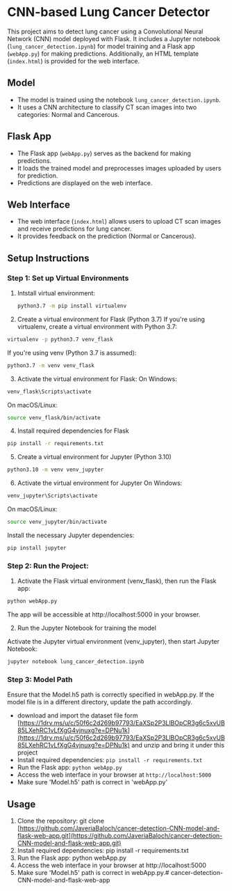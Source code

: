 
# CNN-based Lung Cancer Detector

This project aims to detect lung cancer using a Convolutional Neural Network (CNN) model deployed with Flask. It includes a Jupyter notebook (`lung_cancer_detection.ipynb`) for model training and a Flask app (`webApp.py`) for making predictions. Additionally, an HTML template (`index.html`) is provided for the web interface.

## Model
- The model is trained using the notebook `lung_cancer_detection.ipynb`.
- It uses a CNN architecture to classify CT scan images into two categories: Normal and Cancerous.

## Flask App
- The Flask app (`webApp.py`) serves as the backend for making predictions.
- It loads the trained model and preprocesses images uploaded by users for prediction.
- Predictions are displayed on the web interface.

## Web Interface
- The web interface (`index.html`) allows users to upload CT scan images and receive predictions for lung cancer.
- It provides feedback on the prediction (Normal or Cancerous).

## Setup Instructions

### Step 1: Set up Virtual Environments
1. Intstall virtual environment:
   ```bash
   python3.7 -m pip install virtualenv
   ```

2. Create a virtual environment for Flask (Python 3.7)
If you're using virtualenv, create a virtual environment with Python 3.7:
```bash 
virtualenv -p python3.7 venv_flask
```

If you're using venv (Python 3.7 is assumed):
```bash
python3.7 -m venv venv_flask
```
3. Activate the virtual environment for Flask:
On Windows:
```bash
venv_flask\Scripts\activate
```
On macOS/Linux:
```bash
source venv_flask/bin/activate
```
4. Install required dependencies for Flask
```bash
pip install -r requirements.txt
```
5. Create a virtual environment for Jupyter (Python 3.10)
```bash
python3.10 -m venv venv_jupyter
```
6. Activate the virtual environment for Jupyter
On Windows:
```bash 
venv_jupyter\Scripts\activate
```
On macOS/Linux:
```bash
source venv_jupyter/bin/activate
```

Install the necessary Jupyter dependencies:
```bash
pip install jupyter
```

###  Step 2: Run the Project:
1. Activate the Flask virtual environment (venv_flask), then run the Flask app:
```bash
python webApp.py
```
The app will be accessible at http://localhost:5000 in your browser.

2. Run the Jupyter Notebook for training the model

Activate the Jupyter virtual environment (venv_jupyter), then start Jupyter Notebook:
```bash 
jupyter notebook lung_cancer_detection.ipynb
```

### Step 3: Model Path
Ensure that the Model.h5 path is correctly specified in webApp.py. If the model file is in a different directory, update the path accordingly.
- download and import the dataset file form [https://1drv.ms/u/c/50f6c2d269b97793/EaXSp2P3LlBOpCR3g6c5xvUB85LXehRC1vLfXgG4vjnuxg?e=DPNu1k](https://1drv.ms/u/c/50f6c2d269b97793/EaXSp2P3LlBOpCR3g6c5xvUB85LXehRC1vLfXgG4vjnuxg?e=DPNu1k) and unzip and bring it under this project
- Install required dependencies: `pip install -r requirements.txt`
- Run the Flask app: `python webApp.py`
- Access the web interface in your browser at `http://localhost:5000`
- Make sure 'Model.h5' path is correct in 'webApp.py'

## Usage
1. Clone the repository: git clone [https://github.com/JaveriaBaloch/cancer-detection-CNN-model-and-flask-web-app.git](https://github.com/JaveriaBaloch/cancer-detection-CNN-model-and-flask-web-app.git)
2. Install required dependencies: pip install -r requirements.txt
3. Run the Flask app: python webApp.py
4. Access the web interface in your browser at http://localhost:5000
5. Make sure 'Model.h5' path is correct in webApp.py.# cancer-detection-CNN-model-and-flask-web-app
